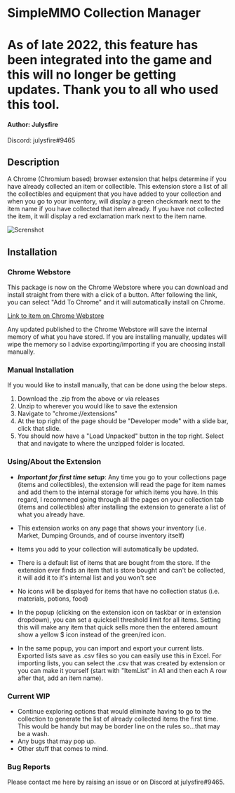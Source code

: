 # SimpleMMO Collection Manager

# As of late 2022, this feature has been integrated into the game and this will no longer be getting updates.  Thank you to all who used this tool.

#### Author: Julysfire
Discord: julysfire#9465

## Description
A Chrome (Chromium based) browser extension that helps determine if you have already collected an item or collectible.  This extension store a list of all the collectibles and equipment that you have added to your collection and when you go to your inventory, will display a green checkmark next to the item name if you have collected that item already.  If you have not collected the item, it will display a red exclamation mark next to the item name.


![Screnshot](https://i.imgur.com/HOJPQZZ.png)


## Installation

### Chrome Webstore
This package is now on the Chrome Webstore where you can download and install straight from there with a click of a button.  After following the link, you can select "Add To Chrome" and it will automatically install on Chrome.

[Link to item on Chrome Webstore](https://chrome.google.com/webstore/detail/simplemmo-collection-mana/ahbjmljpdknlfdgeaffcpdjeadofhplp)

Any updated published to the Chrome Webstore will save the internal memory of what you have stored.  If you are installing manually, updates will wipe the memory so I advise exporting/importing if you are choosing install manually.


### Manual Installation
If you would like to install manually, that can be done using the below steps.

1. Download the .zip from the above or via releases
2. Unzip to wherever you would like to save the extension
3. Navigate to "chrome://extensions"
4. At the top right of the page should  be "Developer mode" with a slide bar, click that slide.
5. You should now have a "Load Unpacked" button in the top right.  Select that and navigate to where the unzipped folder is located.


### Using/About the Extension
- ***Important for first time setup***: Any time you go to your collections page (items and collectibles), the extension will read the page for item names and add them to the internal storage for which items you have.  In this regard, I recommend going through all the pages on your collection tab (items and collectibles) after installing the extension to generate a list of what you already have.
- This extension works on any page that shows your inventory (i.e.  Market, Dumping Grounds, and of course inventory itself)
- Items you add to your collection will automatically be updated.
- There is a default list of items that are bought from the store.  If the extension ever finds an item that is store bought and can't be collected, it will add it to it's internal list and you won't see
- No icons will be displayed for items that have no collection status (i.e. materials, potions, food)

- In the popup (clicking on the extension icon on taskbar or in extension dropdown), you can set a quicksell threshold limit for all items.  Setting this will make any item that quick sells more then the entered amount show a yellow $ icon instead of the green/red icon.
- In the same popup, you can import and export your current lists.  Exported lists save as .csv files so you can easily use this in Excel.  For importing lists, you can select the .csv that was created by extension or you can make it yourself (start with "ItemList" in A1 and then each A row after that, add an item name).

### Current WIP
- Continue exploring options that would eliminate having to go to the collection to generate the list of already collected items the first time.  This would be handy but may be border line on the rules so...that may be a wash.
- Any bugs that may pop up.
- Other stuff that comes to mind.


### Bug Reports
Please contact me here by raising an issue or on Discord at julysfire#9465.
